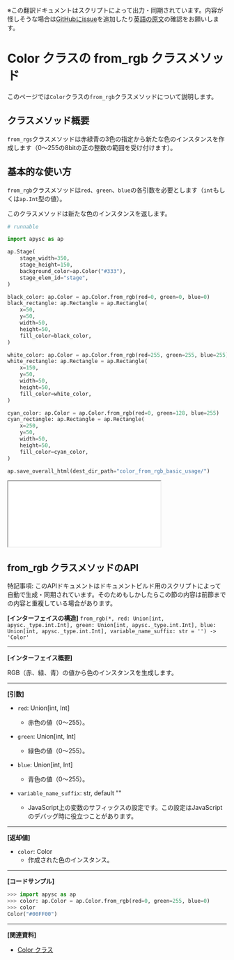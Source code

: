 <span class="inconspicuous-txt">※この翻訳ドキュメントはスクリプトによって出力・同期されています。内容が怪しそうな場合は<a href="https://github.com/simon-ritchie/apysc/issues" target="_blank">GitHubにissue</a>を追加したり[英語の原文](https://simon-ritchie.github.io/apysc/en/color_from_rgb.html)の確認をお願いします。</span>

# Color クラスの from_rgb クラスメソッド

このページでは`Color`クラスの`from_rgb`クラスメソッドについて説明します。

## クラスメソッド概要

`from_rgs`クラスメソッドは赤緑青の3色の指定から新たな色のインスタンスを作成します（0～255の8bitの正の整数の範囲を受け付けます）。

## 基本的な使い方

`from_rgb`クラスメソッドは`red`、`green`、`blue`の各引数を必要とします（`int`もしくは`ap.Int`型の値）。

このクラスメソッドは新たな色のインスタンスを返します。

```py
# runnable

import apysc as ap

ap.Stage(
    stage_width=350,
    stage_height=150,
    background_color=ap.Color("#333"),
    stage_elem_id="stage",
)

black_color: ap.Color = ap.Color.from_rgb(red=0, green=0, blue=0)
black_rectangle: ap.Rectangle = ap.Rectangle(
    x=50,
    y=50,
    width=50,
    height=50,
    fill_color=black_color,
)

white_color: ap.Color = ap.Color.from_rgb(red=255, green=255, blue=255)
white_rectangle: ap.Rectangle = ap.Rectangle(
    x=150,
    y=50,
    width=50,
    height=50,
    fill_color=white_color,
)

cyan_color: ap.Color = ap.Color.from_rgb(red=0, green=128, blue=255)
cyan_rectangle: ap.Rectangle = ap.Rectangle(
    x=250,
    y=50,
    width=50,
    height=50,
    fill_color=cyan_color,
)

ap.save_overall_html(dest_dir_path="color_from_rgb_basic_usage/")
```

<iframe src="static/color_from_rgb_basic_usage/index.html" width="350" height="150"></iframe>

## from_rgb クラスメソッドのAPI

<span class="inconspicuous-txt">特記事項: このAPIドキュメントはドキュメントビルド用のスクリプトによって自動で生成・同期されています。そのためもしかしたらこの節の内容は前節までの内容と重複している場合があります。</span>

**[インターフェイスの構造]** `from_rgb(*, red: Union[int, apysc._type.int.Int], green: Union[int, apysc._type.int.Int], blue: Union[int, apysc._type.int.Int], variable_name_suffix: str = '') -> 'Color'`<hr>

**[インターフェイス概要]**

RGB（赤、緑、青）の値から色のインスタンスを生成します。<hr>

**[引数]**

- `red`: Union[int, Int]
  - 赤色の値（0～255）。

- `green`: Union[int, Int]
  - 緑色の値（0～255）。

- `blue`: Union[int, Int]
  - 青色の値（0～255）。

- `variable_name_suffix`: str, default ""
  - JavaScript上の変数のサフィックスの設定です。この設定はJavaScriptのデバッグ時に役立つことがあります。

<hr>

**[返却値]**

- `color`: Color
  - 作成された色のインスタンス。

<hr>

**[コードサンプル]**

```py
>>> import apysc as ap
>>> color: ap.Color = ap.Color.from_rgb(red=0, green=255, blue=0)
>>> color
Color("#00FF00")
```

<hr>

**[関連資料]**

- [Color クラス](https://simon-ritchie.github.io/apysc/jp/jp_color.html)